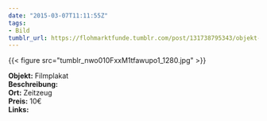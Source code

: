 ```yaml
---
date: "2015-03-07T11:11:55Z"
tags:
- Bild
tumblr_url: https://flohmarktfunde.tumblr.com/post/131738795343/objekt-filmplakat-beschreibung-lorem-ipsum-ort
---
```

 {{< figure src="tumblr_nwo010FxxM1tfawupo1_1280.jpg" >}}  

**Objekt:** Filmplakat  
**Beschreibung:**   
**Ort:** Zeitzeug  
**Preis:** 10€  
**Links:** 
